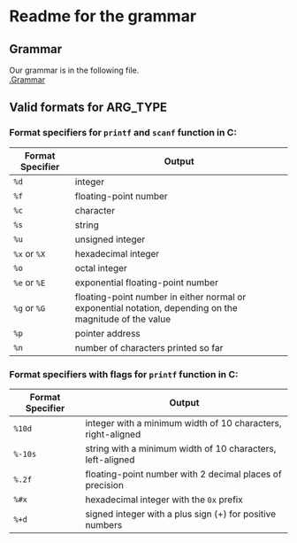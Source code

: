 # Readme for the grammar
## Grammar
Our grammar is in the following file.  
[ .Grammar ](Math.g4)
## Valid formats for ARG_TYPE
### Format specifiers for `printf` and `scanf` function in C:

| Format Specifier | Output                                                                                                  |
|------------------|---------------------------------------------------------------------------------------------------------|
| `%d`             | integer                                                                                                 |
| `%f`             | floating-point number                                                                                   |
| `%c`             | character                                                                                               |
| `%s`             | string                                                                                                  |
| `%u`             | unsigned integer                                                                                        |
| `%x` or `%X`     | hexadecimal integer                                                                                     |
| `%o`             | octal integer                                                                                           |
| `%e` or `%E`     | exponential floating-point number                                                                       |
| `%g` or `%G`     | floating-point number in either normal or exponential notation, depending on the magnitude of the value |
| `%p`             | pointer address                                                                                         |
| `%n`             | number of characters printed so far                                                                     |

### Format specifiers with flags for `printf` function in C:

| Format Specifier | Output                                                       |
|------------------|--------------------------------------------------------------|
| `%10d`           | integer with a minimum width of 10 characters, right-aligned |
| `%-10s`          | string with a minimum width of 10 characters, left-aligned   |
| `%.2f`           | floating-point number with 2 decimal places of precision     |
| `%#x`            | hexadecimal integer with the `0x` prefix                     |
| `%+d`            | signed integer with a plus sign (+) for positive numbers     |
